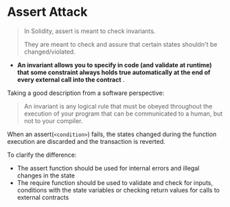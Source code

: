 # Assert Attack

> In Solidity, assert is meant to check invariants.
>
> They are meant to check and assure that certain states shouldn't be changed/violated.

* **An invariant allows you to specify in code (and validate at runtime) that some constraint always holds true automatically at the end of every external call into the contract** .

Taking a good description from a software perspective:

> An invariant is any logical rule that must be obeyed throughout the execution of your program that can be communicated to a human, but not to your compiler.

When an assert(`<condition>`) fails, the states changed during the function execution are discarded and the transaction is reverted.

To clarify the difference:

* The assert function should be used for internal errors and illegal changes in the state
* The require function should be used to validate and check for inputs, conditions with the state variables or checking return values for calls to external contracts
